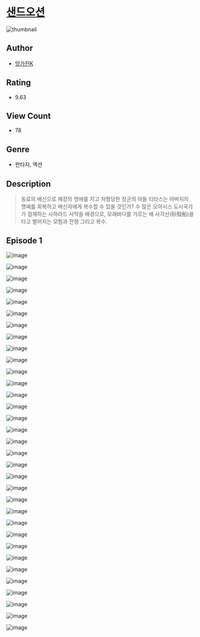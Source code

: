 # [샌드오션](https://comic.naver.com/challenge/list?titleId=810629)
![thumbnail](https://image-comic.pstatic.net/user_contents_data/challenge_comic/2023/05/24/309031/upload_7364010335208094007_480x623.jpeg)

## Author
- [망가진K](https://comic.naver.com/artistTitle?id=309031)

## Rating
- 9.63

## View Count
- 78

## Genre
- 판타지, 액션

## Description
> 동료의 배신으로 패장의 멍에를 지고 처형당한 장군의 아들 티타스는 아버지의 명예를 회복하고 배신자에게 복수할 수 있을 것인가? 수 많은 오아시스 도시국가가 점재하는 사하라드 사막을 배경으로, 모래바다를 가르는 배 사각선(砂殼船)을 타고 벌어지는 모험과 전쟁 그리고 복수.


## Episode 1
![image](https://image-comic.pstatic.net/user_contents_data/challenge_comic/2023/05/24/309031/upload_7219380365153417571.jpeg)

![image](https://image-comic.pstatic.net/user_contents_data/challenge_comic/2023/05/24/309031/upload_3631089193934337075.jpeg)

![image](https://image-comic.pstatic.net/user_contents_data/challenge_comic/2023/05/24/309031/upload_3905013618255934259.jpeg)

![image](https://image-comic.pstatic.net/user_contents_data/challenge_comic/2023/05/24/309031/upload_3546646701021671473.jpeg)

![image](https://image-comic.pstatic.net/user_contents_data/challenge_comic/2023/05/24/309031/upload_3904680685312632377.jpeg)

![image](https://image-comic.pstatic.net/user_contents_data/challenge_comic/2023/05/24/309031/upload_7365977357128458597.jpeg)

![image](https://image-comic.pstatic.net/user_contents_data/challenge_comic/2023/05/24/309031/upload_3558751237453406776.jpeg)

![image](https://image-comic.pstatic.net/user_contents_data/challenge_comic/2023/05/24/309031/upload_7377793623875085110.jpeg)

![image](https://image-comic.pstatic.net/user_contents_data/challenge_comic/2023/05/24/309031/upload_7306580438459626085.jpeg)

![image](https://image-comic.pstatic.net/user_contents_data/challenge_comic/2023/05/24/309031/upload_3919648324887601717.jpeg)

![image](https://image-comic.pstatic.net/user_contents_data/challenge_comic/2023/05/24/309031/upload_7220454600962750818.jpeg)

![image](https://image-comic.pstatic.net/user_contents_data/challenge_comic/2023/05/24/309031/upload_4051329139471626595.jpeg)

![image](https://image-comic.pstatic.net/user_contents_data/challenge_comic/2023/05/24/309031/upload_4134928113893205303.jpeg)

![image](https://image-comic.pstatic.net/user_contents_data/challenge_comic/2023/05/24/309031/upload_7089000500508635441.jpeg)

![image](https://image-comic.pstatic.net/user_contents_data/challenge_comic/2023/05/24/309031/upload_3558461876866528055.jpeg)

![image](https://image-comic.pstatic.net/user_contents_data/challenge_comic/2023/05/24/309031/upload_7365416624233986148.jpeg)

![image](https://image-comic.pstatic.net/user_contents_data/challenge_comic/2023/05/24/309031/upload_3833461829567473208.jpeg)

![image](https://image-comic.pstatic.net/user_contents_data/challenge_comic/2023/05/24/309031/upload_3486124981105341748.jpeg)

![image](https://image-comic.pstatic.net/user_contents_data/challenge_comic/2023/05/24/309031/upload_3977912540435145574.jpeg)

![image](https://image-comic.pstatic.net/user_contents_data/challenge_comic/2023/05/24/309031/upload_7306298963435860532.jpeg)

![image](https://image-comic.pstatic.net/user_contents_data/challenge_comic/2023/05/24/309031/upload_4049410298471723316.jpeg)

![image](https://image-comic.pstatic.net/user_contents_data/challenge_comic/2023/05/24/309031/upload_7089288366326364208.jpeg)

![image](https://image-comic.pstatic.net/user_contents_data/challenge_comic/2023/05/24/309031/upload_4064043897066173488.jpeg)

![image](https://image-comic.pstatic.net/user_contents_data/challenge_comic/2023/05/24/309031/upload_3546976340553183799.jpeg)

![image](https://image-comic.pstatic.net/user_contents_data/challenge_comic/2023/05/24/309031/upload_7233399366862659942.jpeg)

![image](https://image-comic.pstatic.net/user_contents_data/challenge_comic/2023/05/24/309031/upload_3689681081984889187.jpeg)

![image](https://image-comic.pstatic.net/user_contents_data/challenge_comic/2023/05/24/309031/upload_3760614756163334967.jpeg)

![image](https://image-comic.pstatic.net/user_contents_data/challenge_comic/2023/05/24/309031/upload_3617290331612143928.jpeg)

![image](https://image-comic.pstatic.net/user_contents_data/challenge_comic/2023/05/24/309031/upload_7306024076919058529.jpeg)

![image](https://image-comic.pstatic.net/user_contents_data/challenge_comic/2023/05/24/309031/upload_3991655164522019123.jpeg)

![image](https://image-comic.pstatic.net/user_contents_data/challenge_comic/2023/05/24/309031/upload_4123439309006136419.jpeg)

![image](https://image-comic.pstatic.net/user_contents_data/challenge_comic/2023/05/24/309031/upload_7003206706829680945.jpeg)

![image](https://image-comic.pstatic.net/user_contents_data/challenge_comic/2023/05/24/309031/upload_3918474939134456625.jpeg)
